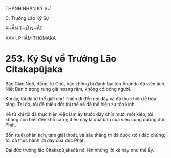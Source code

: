 THÁNH NHÂN KÝ SỰ

C. Trưởng Lão Ký Sự

PHẦN THỨ NHẤT

XXVI. PHẨM THOMAKA

# 253. Ký Sự về Trưởng Lão Citakapūjaka

Bậc Giác Ngộ, đấng Tự Chủ, bậc không bị đánh bại tên Ānanda đã viên tịch Niết Bàn ở trong rừng già hoang rậm, không có bóng người.

Khi ấy, tôi đã từ thế giới chư Thiên đi đến nơi đây và đã thực hiện lễ hỏa táng. Tại đó, tôi đã thiêu đốt thi thể và đã thể hiện sự tôn kính.

Kể từ khi tôi đã thực hiện việc làm ấy trước đây chín mươi mốt kiếp, tôi không còn biết đến khổ cảnh; điều này là quả báu của việc cúng dường đức Phật.

Bốn (tuệ) phân tích, tám giải thoát, và sáu thắng trí đã được (tôi) đắc chứng; tôi đã thực hành lời dạy của đức Phật.

Đại đức trưởng lão Citakapūjakađã nói lên những lời kệ này như thế ấy.

